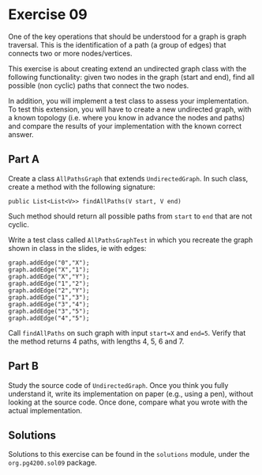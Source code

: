 # Exercise 09

One of the key operations that should be understood for a graph is graph
traversal. This is the identification of a path (a group of edges) that connects
two or more nodes/vertices.

This exercise is about creating extend an undirected graph class with the following
functionality: given two nodes in the graph (start and end), find all possible (non
cyclic) paths that connect the two nodes.

In addition, you will implement a test class to assess your implementation. To test
this extension, you will have to create a new undirected graph, with a known
topology (i.e. where you know in advance the nodes and paths) and compare the results
of your implementation with the known correct answer.

## Part A

Create a class `AllPathsGraph` that extends `UndirectedGraph`.
In such class, create a method with the following signature:

    public List<List<V>> findAllPaths(V start, V end)
    
Such method should return all possible paths from `start` to `end` that
are not cyclic.

Write a test class called `AllPathsGraphTest` in which you recreate the graph
shown in class in the slides, ie with edges:

    graph.addEdge("0","X");
    graph.addEdge("X","1");
    graph.addEdge("X","Y");
    graph.addEdge("1","2");
    graph.addEdge("2","Y");
    graph.addEdge("1","3");
    graph.addEdge("3","4");
    graph.addEdge("3","5");
    graph.addEdge("4","5");
    
Call `findAllPaths` on such graph with input `start=X` and `end=5`.
Verify that the method returns 4 paths, with lengths 4, 5, 6 and 7.


## Part B

Study the source code of `UndirectedGraph`.
Once you think you fully understand it, write its implementation
on paper (e.g., using a pen), without looking at the source code.
Once done, compare what you wrote with the actual implementation.

## Solutions

Solutions to this exercise can be found in the `solutions`
module, under the `org.pg4200.sol09` package.
